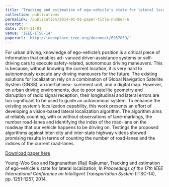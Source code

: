 ```yaml
---
title: "Tracking and estimation of ego-vehicle's state for lateral localization"
collection: publications
permalink: /publication/2014-01-01-paper-title-number-6
excerpt: ''
date: 2014-11-01
venue: 'IEEE-ITSC-14'
paperurl: 'http://ieeexplore.ieee.org/document/6957859/'
---
```

For urban driving, knowledge of ego-vehicle’s
position is a critical piece of information that enables ad-
vanced driver-assistance systems or self-driving cars to execute
safety-related, autonomous driving maneuvers. This is because,
without knowing the current location, it is very hard to
autonomously execute any driving maneuvers for the future.
The existing solutions for localization rely on a combination
of Global Navigation Satellite System (GNSS), an inertial mea-
surement unit, and a digital map. However, on urban driving
environments, due to poor satellite geometry and disruption
of radio signal reception, their longitudinal and lateral errors
are too significant to be used to guide an autonomous system.
To enhance the existing system’s localization capability, this
work presents an effort of developing a vision-based lateral
localization algorithm. The algorithm aims at reliably counting,
with or without observations of lane-markings, the number
road-lanes and identifying the index of the road-lane on the
roadway that our vehicle happens to be driving on. Testings the
proposed algorithms against inter-city and inter-state highway
videos showed promising results in terms of counting the
number of road-lanes and the indices of the current road-lanes.

[Download paper here](http://ieeexplore.ieee.org/document/6957859/)

Young-Woo Seo and Ragnunathan (Raj) Rajkumar, Tracking and estimation of ego-vehicle's state for lateral localization, In <i>Proceedings of the 17th IEEE International Conference on Intelligent Transportation System</i> (ITSC-14), pp. 1251-1257, 2014. 